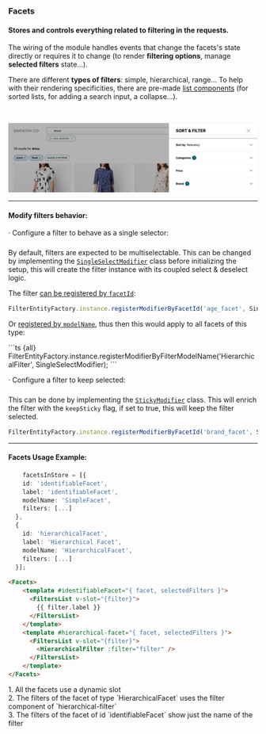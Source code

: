 
<div grid="~ cols-6 gap-4">

  <div class="col-start-1 col-span-1">
  <ModulesIndex :currentItem="2" :nextPage="19"/>
  </div>

  <div class="col-start-2 col-span-5">

### **Facets**

#### Stores and controls everything related to filtering in the requests.

The wiring of the module handles events that change the facets's state directly or requires it to change (to render **filtering options**, manage **selected filters** state...).

There are different **types of filters**: simple, hierarchical, range... To help with their rendering specificities, there are pre-made [list components](https://github.com/empathyco/x/tree/main/packages/x-components/src/x-modules/facets/components/lists) (for sorted lists, for adding a search input, a collapse...).

<br/>

![facets.png](../../../../images/facets.png)

</div>
</div>

---

<div grid="~ cols-6 gap-4">

  <div class="col-start-1 col-span-1">
  <ModulesIndex :currentItem="2" :nextPage="20"/>
  </div>

  <div class="col-start-2 col-span-5">

<h4 class="mt-0">Modify filters behavior:</h4>

<p class="font-bold !mb-2">· Configure a filter to behave as a single selector:</p>

###
By default, filters are expected to be multiselectable. This can be changed by implementing the [`SingleSelectModifier`](https://github.com/empathyco/x/blob/main/packages/x-components/src/x-modules/facets/entities/single-select.modifier.ts) class before initializing the setup, this will create the filter instance with its coupled select & deselect logic.

<p class="description !mb-0">The filter <a href="https://github.com/empathyco/x/blob/main/packages/x-components/src/main.ts#L13">can be registered by <code>facetId</code></a>:</p>

```ts {all}
FilterEntityFactory.instance.registerModifierByFacetId('age_facet', SingleSelectModifier);
```

<p class="description !mb-0">Or <a href="https://github.com/empathyco/x/blob/main/packages/x-components/src/main.ts#L20">
registered by <code>modelName</code></a>, thus then this would apply to all facets of this type:</p>
```ts {all}
FilterEntityFactory.instance.registerModifierByFilterModelName('HierarchicalFilter', SingleSelectModifier);
```

<p class="font-bold !mt-8 !mb-2">· Configure a filter to keep selected:</p>

###
<p class="!mb-0">This can be done by implementing the <a href="https://github.com/empathyco/x/blob/main/packages/x-components/src/x-modules/facets/entities/sticky.modifier.ts"><code>StickyModifier</code></a> class. This will enrich the filter with the <code>keepSticky</code> flag, if set to true, this will keep the filter selected.</p>

```ts {all}
FilterEntityFactory.instance.registerModifierByFacetId('brand_facet', StickyModifier);
```

</div>
</div>


---

<div grid="~ cols-6 gap-4">
  <div class="col-start-1 col-span-1">
  <ModulesIndex :currentItem="2" :nextPage="21"/>
  </div>

  <div class="col-start-2 col-span-5">
  <h4 class="mt-0">Facets Usage Example:</h4>

```ts {None|all}
    facetsInStore = [{
    id: 'identifiableFacet',
    label: 'identifiableFacet',
    modelName: 'SimpleFacet',
    filters: [...]
  },
  {
    id: 'hierarchicalFacet',
    label: 'Hierarchical Facet',
    modelName: 'HierarchicalFacet',
    filters: [...]
  }];
```
```html {None|all}
<Facets>
    <template #identifiableFacet="{ facet, selectedFilters }">
      <FiltersList v-slot="{filter}">
        {{ filter.label }}
      </FiltersList>
    </template>
    <template #hierarchical-facet="{ facet, selectedFilters }">
      <FiltersList v-slot="{filter}">
        <HierarchicalFilter :filter="filter" />
      </FiltersList>
    </template>
</Facets>
```
<v-click at="2">
<div class="description ml-2 mb-0">1. All the facets use a dynamic slot</div>
<div class="description ml-2 mb-0 mt-0">2. The filters of the facet of type `HierarchicalFacet` uses the filter component of `hierarchical-filter`</div>
<div class="description ml-2 mb-0 mt-0">3. The filters of the facet of id `identifiableFacet` show just the name of the filter</div>
</v-click> 

</div>
</div>
